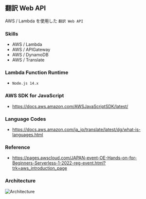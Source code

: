 ## 翻訳 Web API

AWS / Lambda を使用した `翻訳 Web API`

### Skills

- AWS / Lambda
- AWS / APIGateway
- AWS / DynamoDB
- AWS / Translate

### Lambda Function Runtime

- `Node.js 14.x`

### AWS SDK for JavaScript

- https://docs.aws.amazon.com/AWSJavaScriptSDK/latest/

### Language Codes

- https://docs.aws.amazon.com/ja_jp/translate/latest/dg/what-is-languages.html

### Reference

- https://pages.awscloud.com/JAPAN-event-OE-Hands-on-for-Beginners-Serverless-1-2022-reg-event.html?trk=aws_introduction_page

### Architecture

![Architecture](https://github.com/grazie-a-k-a-keita/TranslateApp-AWS-Lambda/assets/106722155/298b8506-de03-4c1a-b17d-ffd40100ff11)
